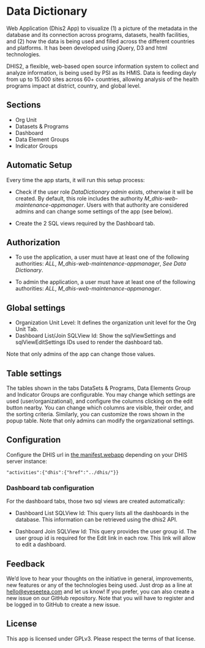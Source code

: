 # Data Dictionary

Web Application (Dhis2 App) to visualize (1) a picture of the metadata in the database and its connection across programs, datasets, health facilities, and (2) how the data is being used and filled across the different countries and platforms. It has been developed using jQuery, D3 and html technologies.

DHIS2, a flexible, web-based open source information system to collect and analyze information, is being used by PSI as its HMIS. Data is feeding dayly from up to 15.000 sites across 60+ countries, allowing analysis of the health programs impact at district, country, and global level. 

## Sections

* Org Unit
* Datasets & Programs
* Dashboard
* Data Element Groups
* Indicator Groups

## Automatic Setup

Every time the app starts, it will run this setup process:

* Check if the user role _DataDictionary admin_ exists, otherwise it will be created. By default, this role includes the authority _M_dhis-web-maintenance-appmanager_. Users with that authority are considered admins and can change some settings of the app (see below). 

* Create the 2 SQL views required by the Dashboard tab.

## Authorization

* To use the application, a user must have at least one of the following authorities: _ALL_, _M_dhis-web-maintenance-appmanager_, _See Data Dictionary_.

* To admin the application, a user must have at least one of the following authorities: _ALL_, _M_dhis-web-maintenance-appmanager_. 

## Global settings

 * Organization Unit Level: It defines the organization unit level for the Org Unit Tab.
 * Dashboard List/Join SQLView Id: Show the sqlViewSettings and sqlViewEditSettings IDs used to render the dashboard tab. 
 
Note that only admins of the app can change those values.
 
## Table settings

The tables shown in the tabs DataSets & Programs, Data Elements Group and Indicator Groups are configurable. You may change which settings are used (user/organizational), and configure the columns clicking on the edit button nearby. You can change which columns are visible, their order, and the sorting criteria. Similarly, you can customize the rows shown in the popup table. Note that only admins can modify the organizational settings. 

## Configuration

Configure the DHIS url in [the manifest.webapp](manifest.webapp#L7) depending on your DHIS server instance:
```
"activities":{"dhis":{"href":"../dhis/"}}
```

### Dashboard tab configuration

For the dashboard tabs, those two sql views are created automatically:

- Dashboard List SQLView Id: This query lists all the dashboards in the database. This information can be retrieved using the dhis2 API. 

- Dashboard Join SQLView Id: This query provides the user group id. The user group id is required for the Edit link in each row. This link will allow to edit a dashboard. 

## Feedback

We’d love to hear your thoughts on the initiative in general, improvements, new features or any of the technologies being used. Just drop as a line at <a href="hello@eyeseetea.com">hello@eyeseetea.com</a> and let us know! If you prefer, you can also create a new issue on our GitHub repository. Note that you will have to register and be logged in to GitHub to create a new issue.

## License

This app is licensed under GPLv3. Please respect the terms of that license.
